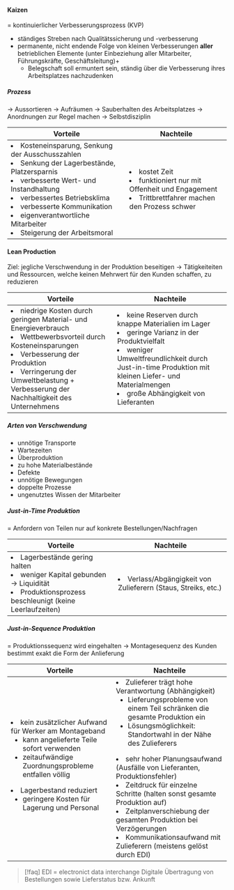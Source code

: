 #### Kaizen
= kontinuierlicher Verbesserungsprozess (KVP)

- ständiges Streben nach Qualitätssicherung und -verbesserung
- permanente, nicht endende Folge von kleinen Verbesserungen **aller** betrieblichen Elemente
	(unter Einbeziehung aller Mitarbeiter, Führungskräfte, Geschäftsleitung)+
	- Belegschaft soll ermuntert sein, ständig über die Verbesserung ihres Arbeitsplatzes nachzudenken

##### Prozess
&rarr; Aussortieren
&rarr; Aufräumen
&rarr; Sauberhalten des Arbeitsplatzes
&rarr; Anordnungen zur Regel machen
&rarr; Selbstdisziplin


| **Vorteile** | **Nachteile** |
|--------------|---------------|
| <li>Kosteneinsparung, Senkung der Ausschusszahlen</li><li>Senkung der Lagerbestände, Platzersparnis</li><li>verbesserte Wert- und Instandhaltung</li><li>verbessertes Betriebsklima</li><li>verbesserte Kommunikation</li><li>eigenverantwortliche Mitarbeiter</li><li>Steigerung der Arbeitsmoral</li> | <li>kostet Zeit</li><li>funktioniert nur mit Offenheit und Engagement</li><li>Trittbrettfahrer machen den Prozess schwer</li> |


#### Lean Production

Ziel: jegliche Verschwendung in der Produktion beseitigen
&rarr; Tätigkeiteiten und Ressourcen, welche keinen Mehrwert für den Kunden schaffen, zu reduzieren

| **Vorteile** | **Nachteile** |
|--------------|---------------|
| <li>niedrige Kosten durch geringen Material- und Energieverbrauch</li><li>Wettbewerbsvorteil durch Kosteneinsparungen</li><li>Verbesserung der Produktion</li><li>Verringerung der Umweltbelastung + Verbesserung der Nachhaltigkeit des Unternehmens</li> | <li>keine Reserven durch knappe Materialien im Lager</li><li>geringe Varianz in der Produktvielfalt</li><li>weniger Umweltfreundlichkeit durch Just-in-time Produktion mit kleinen Liefer- und Materialmengen</li><li>große Abhängigkeit von Lieferanten</li> |

##### Arten von Verschwendung
- unnötige Transporte
- Wartezeiten
- Überproduktion
- zu hohe Materialbestände
- Defekte
- unnötige Bewegungen
- doppelte Prozesse
- ungenutztes Wissen der Mitarbeiter

##### Just-in-Time Produktion

= Anfordern von Teilen nur auf konkrete Bestellungen/Nachfragen

| **Vorteile** | **Nachteile** |
|--------------|---------------|
| <li>Lagerbestände gering halten</li><li>weniger Kapital gebunden -> Liquidität</li><li>Produktionsprozess beschleunigt (keine Leerlaufzeiten)</li> | <li>Verlass/Abgängigkeit von Zulieferern (Staus, Streiks, etc.)</li> |

##### Just-in-Sequence Produktion

= Produktionssequenz wird eingehalten
&rarr; Montagesequenz des Kunden bestimmt exakt die Form der Anlieferung

| **Vorteile** | **Nachteile** |
|--------------|---------------|
| <li>kein zusätzlicher Aufwand für Werker am Montageband<ul><li>kann angelieferte Teile sofort verwenden</li><li>zeitaufwändige Zuordnungsprobleme entfallen völlig</li></ul></li><li>Lagerbestand reduziert<ul><li>geringere Kosten für Lagerung und Personal</li></ul></li> | <li>Zulieferer trägt hohe Verantwortung (Abhängigkeit)<ul><li>Lieferungsprobleme von einem Teil schränken die gesamte Produktion ein</li><li>Lösungsmöglichkeit: Standortwahl in der Nähe des Zulieferers</li></ul></li><li>sehr hoher Planungsaufwand (Ausfälle von Lieferanten, Produktionsfehler)</li><li>Zeitdruck für einzelne Schritte (halten sonst gesamte Produktion auf)</li><li>Zeitplanverschiebung der gesamten Produktion bei Verzögerungen</li><li>Kommunikationsaufwand mit Zulieferern (meistens gelöst durch EDI)</li> |


> [!faq] EDI
> = electronict data interchange
> Digitale Übertragung von Bestellungen sowie Lieferstatus bzw. Ankunft